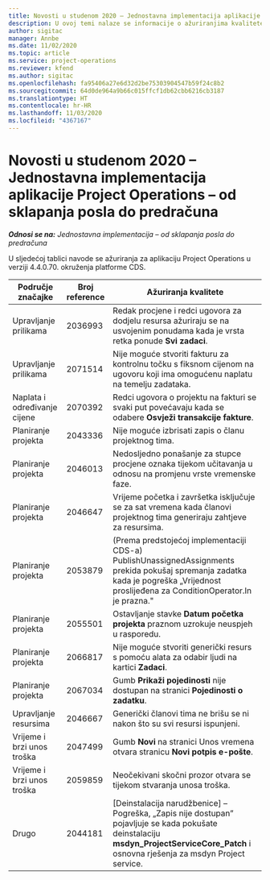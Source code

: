 ```yaml
---
title: Novosti u studenom 2020 – Jednostavna implementacija aplikacije Project Operations – od sklapanja posla do predračuna
description: U ovoj temi nalaze se informacije o ažuriranjima kvalitete dostupnim u izdanju osnovne implementacije aplikacije Project Operations za studeni 2020. – od sklapanja posla do predračuna.
author: sigitac
manager: Annbe
ms.date: 11/02/2020
ms.topic: article
ms.service: project-operations
ms.reviewer: kfend
ms.author: sigitac
ms.openlocfilehash: fa95406a27e6d32d2be75303904547b59f24c8b2
ms.sourcegitcommit: 64d0de964a9b66c015ffcf1db62cbb6216cb3187
ms.translationtype: HT
ms.contentlocale: hr-HR
ms.lasthandoff: 11/03/2020
ms.locfileid: "4367167"
---
```

# <a name="whats-new-november-2020---project-operations-lite-deployment---deal-to-proforma-invoicing"></a>Novosti u studenom 2020 – Jednostavna implementacija aplikacije Project Operations – od sklapanja posla do predračuna

_**Odnosi se na:** Jednostavna implementacija – od sklapanja posla do predračuna_

U sljedećoj tablici navode se ažuriranja za aplikaciju Project Operations u verziji 4.4.0.70. okruženja platforme CDS.

| Područje značajke                 | Broj reference | Ažuriranja kvalitete                                                                                                                                                                    |
|------------------------------|------------------|-----------------------------------------------------------------------------------------------------------------------------------------------------------------------------------|
|   Upravljanje prilikama       | 2036993          | Redak procjene i redci ugovora za dodjelu resursa ažuriraju se na usvojenim ponudama kada je vrsta retka ponude **Svi zadaci**.                                                 |
|   Upravljanje prilikama       | 2071514          | Nije moguće stvoriti fakturu za kontrolnu točku s fiksnom cijenom na ugovoru koji ima omogućenu naplatu na temelju zadataka.                                                                          |
| Naplata i određivanje cijene          | 2070392          | Redci ugovora o projektu na fakturi se svaki put povećavaju kada se odabere **Osvježi transakcije fakture**.                                                                       |
| Planiranje projekta             | 2043336          | Nije moguće izbrisati zapis o članu projektnog tima.                                                                                                                                    |
| Planiranje projekta             | 2046013          | Nedosljedno ponašanje za stupce procjene oznaka tijekom učitavanja u odnosu na promjenu vrste vremenske faze.                                                                                   |
| Planiranje projekta             | 2046647          | Vrijeme početka i završetka isključuje se za sat vremena kada članovi projektnog tima generiraju zahtjeve za resursima.                                                                      |
| Planiranje projekta             | 2053879          | (Prema predstojećoj implementaciji CDS-a) PublishUnassignedAssignments prekida pokušaj spremanja zadatka kada je pogreška „Vrijednost proslijeđena za ConditionOperator.In je prazna." |
| Planiranje projekta             | 2055501          | Ostavljanje stavke **Datum početka projekta** praznom uzrokuje neuspjeh u rasporedu.                                                                                                      |
| Planiranje projekta             | 2066817          | Nije moguće stvoriti generički resurs s pomoću alata za odabir ljudi na kartici **Zadaci**.                                                                                               |
| Planiranje projekta             | 2067034          | Gumb **Prikaži pojedinosti** nije dostupan na stranici **Pojedinosti o zadatku**.                                                                                                         |
| Upravljanje resursima          | 2046667          | Generički članovi tima ne brišu se ni nakon što su svi resursi ispunjeni.                                                                                                     |
| Vrijeme i brzi unos troška | 2047499          | Gumb **Novi** na stranici Unos vremena otvara stranicu **Novi potpis e-pošte**.                                                                                               |
| Vrijeme i brzi unos troška | 2059859          | Neočekivani skočni prozor otvara se tijekom stvaranja unosa troška.                                                                                                                         |
| Drugo                        | 2044181          | [Deinstalacija narudžbenice] – Pogreška, „Zapis nije dostupan” pojavljuje se kada pokušate deinstalaciju **msdyn_ProjectServiceCore_Patch** i osnovna rješenja za msdyn Project service.        |
